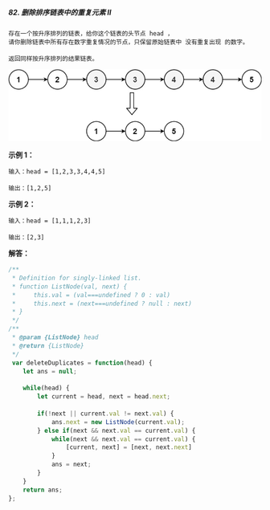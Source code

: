 ##### 82. 删除排序链表中的重复元素 II
``` hml
存在一个按升序排列的链表，给你这个链表的头节点 head ，
请你删除链表中所有存在数字重复情况的节点，只保留原始链表中 没有重复出现 的数字。

返回同样按升序排列的结果链表。
```

![Image text](/images/82_deleteDuplicates.jpeg)

**示例 1：**
``` 
输入：head = [1,2,3,3,4,4,5]

输出：[1,2,5]
```

**示例 2：**
```
输入：head = [1,1,1,2,3]

输出：[2,3]
```


**解答：**

``` javascript
/**
 * Definition for singly-linked list.
 * function ListNode(val, next) {
 *     this.val = (val===undefined ? 0 : val)
 *     this.next = (next===undefined ? null : next)
 * }
 */
/**
 * @param {ListNode} head
 * @return {ListNode}
 */
 var deleteDuplicates = function(head) {
    let ans = null;

    while(head) {
        let current = head, next = head.next;

        if(!next || current.val != next.val) {
            ans.next = new ListNode(current.val);
        } else if(next && next.val == current.val) {
            while(next && next.val == current.val) {
                [current, next] = [next, next.next]
            }
            ans = next;
        }
    }
    return ans;
};
```
